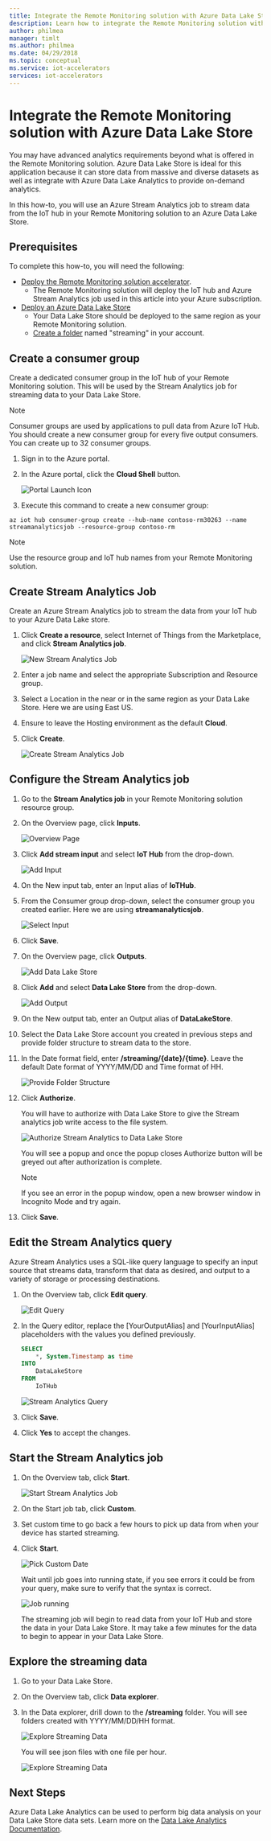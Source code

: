 ```yaml
---
title: Integrate the Remote Monitoring solution with Azure Data Lake Store | Microsoft Docs
description: Learn how to integrate the Remote Monitoring solution with Azure Data Lake Store using an Azure Stream Analytics job.
author: philmea
manager: timlt
ms.author: philmea
ms.date: 04/29/2018
ms.topic: conceptual
ms.service: iot-accelerators
services: iot-accelerators
---
```


# Integrate the Remote Monitoring solution with Azure Data Lake Store

You may have advanced analytics requirements beyond what is offered in the Remote Monitoring solution. Azure Data Lake Store is ideal for this application because it can store data from massive and diverse datasets as well as integrate with Azure Data Lake Analytics to provide on-demand analytics.

In this how-to, you will use an Azure Stream Analytics job to stream data from the IoT hub in your Remote Monitoring solution to an Azure Data Lake Store.

## Prerequisites

To complete this how-to, you will need the following:

* [Deploy the Remote Monitoring solution accelerator](iot-accelerators-remote-monitoring-deploy.md).
  * The Remote Monitoring solution will deploy the IoT hub and Azure Stream Analytics job used in this article into your Azure subscription.
* [Deploy an Azure Data Lake Store](../data-lake-store/data-lake-store-get-started-portal.md)
  * Your Data Lake Store should be deployed to the same region as your Remote Monitoring solution.
  * [Create a folder](../data-lake-store/data-lake-store-get-started-portal.md#createfolder) named "streaming" in your account.

## Create a consumer group

Create a dedicated consumer group in the IoT hub of your Remote Monitoring solution. This will be used by the Stream Analytics job for streaming data to your Data Lake Store.

> [!NOTE]
> Consumer groups are used by applications to pull data from Azure IoT Hub. You should create a new consumer group for every five output consumers. You can create up to 32 consumer groups.

1. Sign in to the Azure portal.

1. In the Azure portal, click the **Cloud Shell** button.

    ![Portal Launch Icon](./media/iot-accelerators-integrate-data-lake/portal-launch-icon.png)

1. Execute this command to create a new consumer group:

```azurecli-interactive
az iot hub consumer-group create --hub-name contoso-rm30263 --name streamanalyticsjob --resource-group contoso-rm
```

> [!NOTE]
> Use the resource group and IoT hub names from your Remote Monitoring solution.

## Create Stream Analytics Job

Create an Azure Stream Analytics job to stream the data from your IoT hub to your Azure Data Lake store.

1. Click **Create a resource**, select Internet of Things from the Marketplace, and click **Stream Analytics job**.

    ![New Stream Analytics Job](./media/iot-accelerators-integrate-data-lake/new-stream-analytics-job.png)

1. Enter a job name and select the appropriate Subscription and Resource group.

1. Select a Location in the near or in the same region as your Data Lake Store. Here we are using East US.

1. Ensure to leave the Hosting environment as the default **Cloud**.

1. Click **Create**.

    ![Create Stream Analytics Job](./media/iot-accelerators-integrate-data-lake/create-stream-analytics-job.png)

## Configure the Stream Analytics job

1. Go to the **Stream Analytics job** in your Remote Monitoring solution resource group.

1. On the Overview page, click **Inputs**.

    ![Overview Page](./media/iot-accelerators-integrate-data-lake/stream-analytics-overview.png)

1. Click **Add stream input** and select **IoT Hub** from the drop-down.

    ![Add Input](./media/iot-accelerators-integrate-data-lake/stream-analytics-add-input.png)

1. On the New input tab, enter an Input alias of **IoTHub**.

1. From the Consumer group drop-down, select the consumer group you created earlier. Here we are using **streamanalyticsjob**.

    ![Select Input](./media/iot-accelerators-integrate-data-lake/stream-analytics-new-input.png)

1. Click **Save**.

1. On the Overview page, click **Outputs**.

    ![Add Data Lake Store](./media/iot-accelerators-integrate-data-lake/stream-analytics-overview-2.png)

1. Click **Add** and select **Data Lake Store** from the drop-down.

    ![Add Output](./media/iot-accelerators-integrate-data-lake/stream-analytics-output.png)

1. On the New output tab, enter an Output alias of **DataLakeStore**.

1. Select the Data Lake Store account you created in previous steps and provide folder structure to stream data to the store.

1. In the Date format field, enter **/streaming/{date}/{time}**. Leave the default Date format of YYYY/MM/DD and Time format of HH.

    ![Provide Folder Structure](./media/iot-accelerators-integrate-data-lake/stream-analytics-new-output.png)

1. Click **Authorize**.

    You will have to authorize with Data Lake Store to give the Stream analytics job write access to the file system.

    ![Authorize Stream Analytics to Data Lake Store](./media/iot-accelerators-integrate-data-lake/stream-analytics-out-authorize.png)

    You will see a popup and once the popup closes Authorize button will be greyed out after authorization is complete.

    > [!NOTE]
    > If you see an error in the popup window, open a new browser window in Incognito Mode and try again.

1. Click **Save**.

## Edit the Stream Analytics query

Azure Stream Analytics uses a SQL-like query language to specify an input source that streams data, transform that data as desired, and output to a variety of storage or processing destinations.

1. On the Overview tab, click **Edit query**.

    ![Edit Query](./media/iot-accelerators-integrate-data-lake/stream-analytics-edit-query.png)

1. In the Query editor, replace the [YourOutputAlias] and [YourInputAlias] placeholders with the values you defined previously.

    ```sql
    SELECT
        *, System.Timestamp as time
    INTO
        DataLakeStore
    FROM
        IoTHub
    ```

    ![Stream Analytics Query](./media/iot-accelerators-integrate-data-lake/stream-analytics-query.png)

1. Click **Save**.
1. Click **Yes** to accept the changes.

## Start the Stream Analytics job

1. On the Overview tab, click **Start**.

    ![Start Stream Analytics Job](./media/iot-accelerators-integrate-data-lake/stream-analytics-start.png)

1. On the Start job tab, click **Custom**.

1. Set custom time to go back a few hours to pick up data from when your device has started streaming.

1. Click **Start**.

    ![Pick Custom Date](./media/iot-accelerators-integrate-data-lake/stream-analytics-start-custom.png)

    Wait until job goes into running state, if you see errors it could be from your query, make sure to verify that the syntax is correct.

    ![Job running](./media/iot-accelerators-integrate-data-lake/stream-analytics-running.png)

    The streaming job will begin to read data from your IoT Hub and store the data in your Data Lake Store. It may take a few minutes for the data to begin to appear in your Data Lake Store.

## Explore the streaming data

1. Go to your Data Lake Store.

1. On the Overview tab, click **Data explorer**.

1. In the Data explorer, drill down to the **/streaming** folder. You will see folders created with YYYY/MM/DD/HH format.

    ![Explore Streaming Data](./media/iot-accelerators-integrate-data-lake/data-lake-store-data-explorer.png)

    You will see json files with one file per hour.

    ![Explore Streaming Data](./media/iot-accelerators-integrate-data-lake/data-lake-store-file-preview.png)

## Next Steps

Azure Data Lake Analytics can be used to perform big data analysis on your Data Lake Store data sets. Learn more on the [Data Lake Analytics Documentation](https://docs.microsoft.com/en-us/azure/data-lake-analytics).
